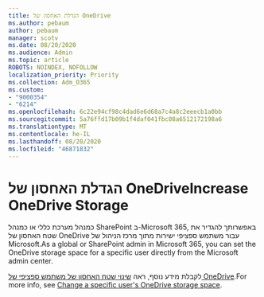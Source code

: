 ```yaml
---
title: הגדלת האחסון של OneDrive
ms.author: pebaum
author: pebaum
manager: scotv
ms.date: 08/20/2020
ms.audience: Admin
ms.topic: article
ROBOTS: NOINDEX, NOFOLLOW
localization_priority: Priority
ms.collection: Adm_O365
ms.custom:
- "9000354"
- "6214"
ms.openlocfilehash: 6c22e94cf98c4dad6e6d68a7c4a8c2eeecb1a0bb
ms.sourcegitcommit: 5a76ffd17b09b1f4daf041fbc08a6512172198a6
ms.translationtype: MT
ms.contentlocale: he-IL
ms.lasthandoff: 08/20/2020
ms.locfileid: "46871832"
---
```

# <a name="increase-onedrive-storage"></a><span data-ttu-id="87339-102">הגדלת האחסון של OneDrive</span><span class="sxs-lookup"><span data-stu-id="87339-102">Increase OneDrive Storage</span></span>

<span data-ttu-id="87339-103">כמנהל מערכת כללי או כמנהל SharePoint ב-Microsoft 365, באפשרותך להגדיר את שטח האחסון של OneDrive עבור משתמש ספציפי ישירות מתוך מרכז הניהול של Microsoft.</span><span class="sxs-lookup"><span data-stu-id="87339-103">As a global or SharePoint admin in Microsoft 365, you can set the OneDrive storage space for a specific user directly from the Microsoft admin center.</span></span>  

<span data-ttu-id="87339-104">לקבלת מידע נוסף, ראה [שינוי שטח האחסון של משתמש ספציפי של OneDrive](https://docs.microsoft.com/onedrive/change-user-storage).</span><span class="sxs-lookup"><span data-stu-id="87339-104">For more info, see [Change a specific user's OneDrive storage space](https://docs.microsoft.com/onedrive/change-user-storage).</span></span>